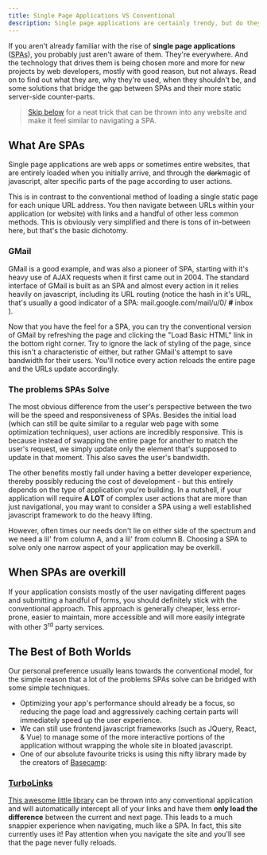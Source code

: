 ```yaml
---
title: Single Page Applications VS Conventional
description: Single page applications are certainly trendy, but do they solve your problem? Here are some things to consider.
---
```


If you aren't already familiar with the rise of **single page applications** (<abbr title="Single Page Applications">SPAs</abbr>), you probably just aren't aware of them. They're everywhere. And the technology that drives them is being chosen more and more for new projects by web developers, mostly with good reason, but not always. Read on to find out what they are, why they're used, when they shouldn't be, and some solutions that bridge the gap between SPAs and their more static server-side counter-parts.

> [Skip below](#turbolinks) for a neat trick that can be thrown into any website and make it feel similar to navigating a SPA.

## What Are SPAs

Single page applications are web apps or sometimes entire websites, that are entirely loaded when you initially arrive, and through the <del>dark</del>magic of javascript, alter specific parts of the page according to user actions.

This is in contrast to the conventional method of loading a single static page for each unique URL address. You then navigate between URLs within your application (or website) with links and a handful of other less common methods. This is obviously very simplified and there is tons of in-between here, but that's the basic dichotomy.

### GMail

GMail is a good example, and was also a pioneer of SPA, starting with it's heavy use of AJAX requests when it first came out in 2004. The standard interface of GMail is built as an SPA and almost every action in it relies heavily on javascript, including its URL routing (notice the hash in it's URL, that's usually a good indicator of a SPA: mail.google.com/mail/u/0/ **#** inbox ).

Now that you have the feel for a SPA, you can try the conventional version of GMail by refreshing the page and clicking the "Load Basic HTML" link in the bottom right corner. Try to ignore the lack of styling of the page, since this isn't a characteristic of either, but rather GMail's attempt to save bandwidth for their users. You'll notice every action reloads the entire page and the URLs update accordingly.

### The problems SPAs Solve

The most obvious difference from the user's perspective between the two will be the speed and responsiveness of SPAs. Besides the initial load (which can still be quite similar to a regular web page with some optimization techniques), user actions are incredibly responsive. This is because instead of swapping the entire page for another to match the user's request, we simply update only the element that's supposed to update in that moment. This also saves the user's bandwidth.

The other benefits mostly fall under having a better developer experience, thereby possibly reducing the cost of development - but this entirely depends on the type of application you're building. In a nutshell, if your application will require **A LOT** of complex user actions that are more than just navigational, you may want to consider a SPA using a well established javascript framework to do the heavy lifting.

However, often times our needs don't lie on either side of the spectrum and we need a lil' from column A, and a lil' from column B. Choosing a SPA to solve only one narrow aspect of your application may be overkill.

## When SPAs are overkill

If your application consists mostly of the user navigating different pages and submitting a handful of forms, you should definitely stick with the conventional approach. This approach is generally cheaper, less error-prone, easier to maintain, more accessible and will more easily integrate with other 3<sup>rd</sup> party services.

## The Best of Both Worlds

Our personal preference usually leans towards the conventional model, for the simple reason that a lot of the problems SPAs solve can be bridged with some simple techniques.

- Optimizing your app's performance should already be a focus, so reducing the page load and aggressively caching certain parts will immediately speed up the user experience.
- We can still use frontend javascript frameworks (such as JQuery, React, & Vue) to manage some of the more interactive portions of the application without wrapping the whole site in bloated javascript.
- One of our absolute favourite tricks is using this nifty library made by the creators of [Basecamp](https://github.com/turbolinks/turbolinks/wiki/Turbolinks-5-FAQ):

### [TurboLinks](https://github.com/turbolinks/turbolinks)

[This awesome little library](https://github.com/turbolinks/turbolinks) can be thrown into any conventional application and will automatically intercept all of your links and have them **only load the difference** between the current and next page. This leads to a much snappier experience when navigating, much like a SPA. In fact, this site currently uses it! Pay attention when you navigate the site and you'll see that the page never fully reloads.
